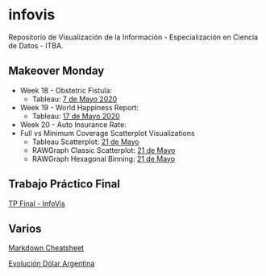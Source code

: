 # infovis

Repositorio de Visualización de la Información - Especialización en Ciencia de Datos - ITBA.


## Makeover Monday
+ Week 18 - Obstetric Fistula:
  * Tableau: [7 de Mayo 2020](https://igna43.github.io/infovis/makeovermonday2020W18.html)
+ Week 19 - World Happiness Report:
  * Tableau: [17 de Mayo 2020](https://igna43.github.io/infovis/makeovermonday2020W19.html)
+ Week 20 - Auto Insurance Rate: 
+ Full vs Minimum Coverage Scatterplot Visualizations
  * Tableau Scatterplot: [21 de Mayo](https://igna43.github.io/infovis/makeovermonday2020W20.html)
  * RAWGraph Classic Scatterplot: [21 de Mayo](http://bl.ocks.org/Igna43/1040097696f6cccb4e8f7f8f17b43290)
  * RAWGraph Hexagonal Binning: [21 de Mayo](http://bl.ocks.org/Igna43/27221999a39060a4cc6d2c5286028150)

## Trabajo Práctico Final

[TP Final - InfoVis](https://igna43.github.io/infovis/TP_Final.html)


## Varios

[Markdown Cheatsheet](https://github.com/adam-p/markdown-here/wiki/Markdown-Cheatsheet)

[Evolución Dólar Argentina](https://igna43.github.io/infovis/evolucion_dolar_argentina.html)


